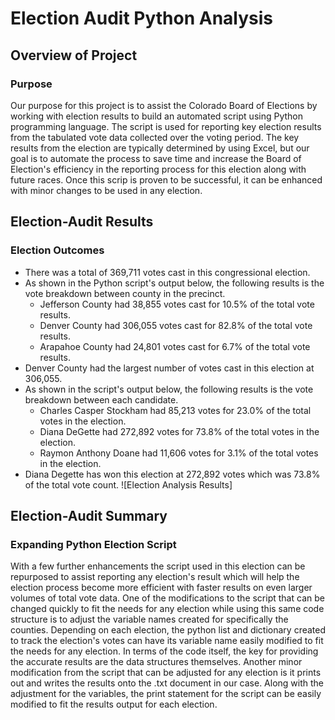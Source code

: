 # Election Audit Python Analysis

## Overview of Project 

### Purpose
Our purpose for this project is to assist the Colorado Board of Elections by working with election results to build an automated script using Python programming language. The script is used for reporting key election results from the tabulated vote data collected over the voting period. The key results from the election are typically determined by using Excel, but our goal is to automate the process to save time and increase the Board of Election's efficiency in the reporting process for this election along with future races. Once this scrip is proven to be successful, it can be enhanced with minor changes to be used in any election. 

## Election-Audit Results

### Election Outcomes
- There was a total of 369,711 votes cast in this congressional election. 
- As shown in the Python script's output below, the following results is the vote breakdown between county in the precinct. 
  - Jefferson County had 38,855 votes cast for 10.5% of the total vote results.
  - Denver County had 306,055 votes cast for 82.8% of the total vote results.
  - Arapahoe County had 24,801 votes cast for 6.7% of the total vote results. 
- Denver County had the largest number of votes cast in this election at 306,055. 
- As shown in the script's output below, the following results is the vote breakdown between each candidate. 
  - Charles Casper Stockham had 85,213 votes for 23.0% of the total votes in the election.
  - Diana DeGette had 272,892 votes for 73.8% of the total votes in the election.
  - Raymon Anthony Doane had 11,606 votes for 3.1% of the total votes in the election. 
- Diana Degette has won this election at 272,892 votes which was 73.8% of the total vote count. 
![Election Analysis Results]

## Election-Audit Summary

### Expanding Python Election Script
With a few further enhancements the script used in this election can be repurposed to assist reporting any election's result which will help the election process become more efficient with faster results on even larger volumes of total vote data. One of the modifications to the script that can be changed quickly to fit the needs for any election while using this same code structure is to adjust the variable names created for specifically the counties. Depending on each election, the python list and dictionary created to track the election's votes can have its variable name easily modified to fit the needs for any election. In terms of the code itself, the key for providing the accurate results are the data structures themselves. Another minor modification from the script that can be adjusted for any election is it prints out and writes the results onto the .txt document in our case. Along with the adjustment for the variables, the print statement for the script can be easily modified to fit the results output for each election.  



